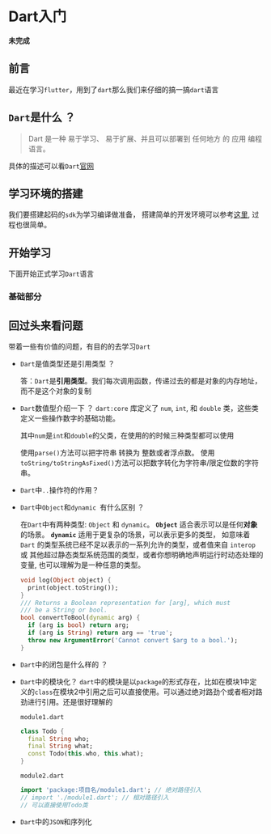 # Dart入门

**未完成**

## 前言 

最近在学习`flutter`，用到了`dart`那么我们来仔细的搞一搞`dart`语言

## `Dart`是什么 ？

> Dart 是一种 易于学习、 易于扩展、并且可以部署到 任何地方 的 应用 编程 语言。

具体的描述可以看`Dart`[官网](http://dart.goodev.org/)

## 学习环境的搭建

我们要搭建起码的`sdk`为学习编译做准备， 搭建简单的开发环境可以参考[这里](https://blog.csdn.net/u012331525/article/details/81710841), 过程也很简单。

## 开始学习

下面开始正式学习`Dart`语言

### 基础部分

## 回过头来看问题

带着一些有价值的问题，有目的的去学习`Dart`

- `Dart`是值类型还是引用类型 ？ 
  
  答：`Dart`是**引用类型**。我们每次调用函数，传递过去的都是对象的内存地址，而不是这个对象的复制

- `Dart`数值型介绍一下 ？
  `dart:core` 库定义了 `num`, `int`, 和 `double` 类，这些类 定义一些操作数字的基础功能。

  其中`num`是`int`和`double`的父类，在使用的的时候三种类型都可以使用

  使用`parse()`方法可以把字符串 转换为 整数或者浮点数。
  使用`toString/toStringAsFixed()`方法可以把数字转化为字符串/限定位数的字符串。
  

- `Dart`中`..`操作符的作用？
  

- `Dart`中`Object`和`dynamic `有什么区别 ？
  
  在`Dart`中有两种类型: `Object` 和 `dynamic`。
  **`Object`**  适合表示可以是任何**对象**的场景。
  **`dynamic`**  适用于更复杂的场景，可以表示更多的类型， 如意味着 `Dart` 的类型系统已经不足以表示的一系列允许的类型，或者值来自 `interop` 或 其他超过静态类型系统范围的类型，或者你想明确地声明运行时动态处理的变量, 也可以理解为是一种任意的类型。

  ```dart
  void log(Object object) {
    print(object.toString());
  }
  /// Returns a Boolean representation for [arg], which must
  /// be a String or bool.
  bool convertToBool(dynamic arg) {
    if (arg is bool) return arg;
    if (arg is String) return arg == 'true';
    throw new ArgumentError('Cannot convert $arg to a bool.');
  }
  ```

- `Dart`中的闭包是什么样的 ？


- `Dart`中的模块化？
  `dart`中的模块是以`package`的形式存在，比如在模块1中定义的`class`在模块2中引用之后可以直接使用。可以通过绝对路劲个或者相对路劲进行引用。还是很好理解的
  
  `module1.dart`
  ```dart
  class Todo {
    final String who;
    final String what;
    const Todo(this.who, this.what);
  }
  ```
  `module2.dart`
  ```dart
  import 'package:项目名/module1.dart'; // 绝对路径引入
  // import './module1.dart'; // 相对路径引入
  // 可以直接使用Todo类
  ```
- `Dart`中的`JSON`和序列化

